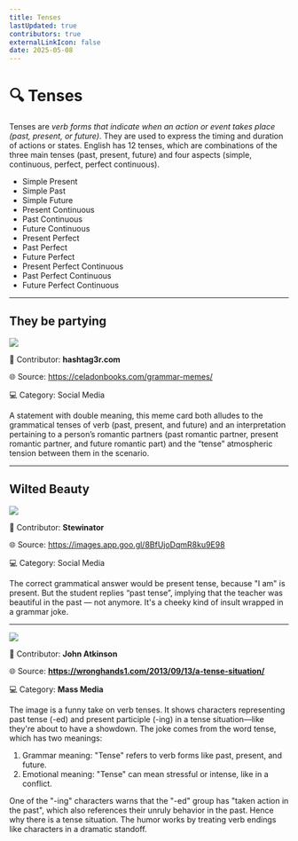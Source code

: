 ```yaml
---
title: Tenses
lastUpdated: true
contributors: true
externalLinkIcon: false
date: 2025-05-08
---
```

# **🔍 Tenses**

Tenses are *verb forms that indicate when an action or event takes place (past, present, or future)*. They are used to express the timing and duration of actions or states. English has 12 tenses, which are combinations of the three main tenses (past, present, future) and four aspects (simple, continuous, perfect, perfect continuous).

* Simple Present
* S﻿imple Past
* S﻿imple Future
* P﻿resent Continuous
* P﻿ast Continuous
* F﻿uture Continuous
* P﻿resent Perfect
* P﻿ast Perfect
* F﻿uture Perfect
* P﻿resent Perfect Continuous
* P﻿ast Perfect Continuous
* F﻿uture Perfect Continuous

- - -

## They be partying

![](https://celadonbooks.com/wp-content/uploads/2019/06/grammar-memes-tense.jpg)

👥 Contributor: **hashtag3r.com**

🌐 S﻿ource: <https://celadonbooks.com/grammar-memes/>

💻 Category: Social Media

A statement with double meaning, this meme card both alludes to the grammatical tenses of verb (past, present, and future) and an interpretation pertaining to a person’s romantic partners (past romantic partner, present romantic partner, and future romantic part) and the “tense” atmospheric tension between them in the scenario.

- - -

## Wilted Beauty

![](https://i.redd.it/zuvr6d5a56n21.jpg)

👥 Contributor: **Stewinator**

🌐 S﻿ource: <https://images.app.goo.gl/8BfUjoDqmR8ku9E98>

💻 Category: Social Media

The correct grammatical answer would be present tense, because "I am" is present. But the student replies “past tense”, implying that the teacher was beautiful in the past — not anymore. It's a cheeky kind of insult wrapped in a grammar joke.

- - -

![](https://wronghands1.com/wp-content/uploads/2013/09/a-tense-situation.jpg)

👥 Contributor: **John Atkinson**

🌐 S﻿ource: **<https://wronghands1.com/2013/09/13/a-tense-situation/>**[](https://images.app.goo.gl/8BfUjoDqmR8ku9E98)

💻 Category: **Mass Media**

The image is a funny take on verb tenses. It shows characters representing past tense (-ed) and present participle (-ing) in a tense situation—like they're about to have a showdown. The joke comes from the word tense, which has two meanings:

1. Grammar meaning: "Tense" refers to verb forms like past, present, and future.
2. Emotional meaning: "Tense" can mean stressful or intense, like in a conflict.

One of the "-ing" characters warns that the "-ed" group has "taken action in the past", which also references their unruly behavior in the past. Hence why there is a tense situation. The humor works by treating verb endings like characters in a dramatic standoff.